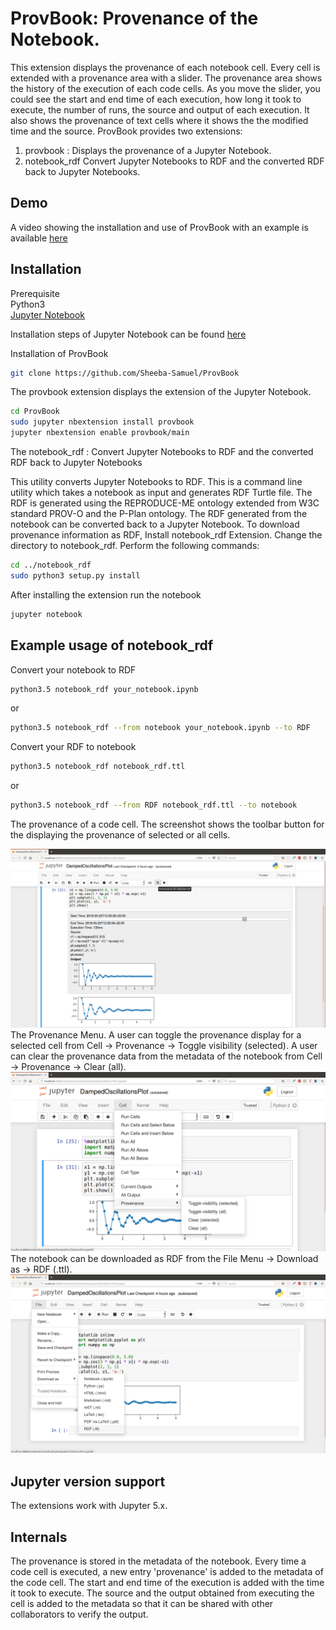 # ProvBook: Provenance of the Notebook.

This extension displays the provenance of each notebook cell.
Every cell is extended with a provenance area with a slider. The provenance area shows the history of the execution of each code cells. As you move the slider, you could see the start and end time of each execution, how long it took to execute, the number of runs, the source and output of each execution. It also shows the provenance of text cells where it shows the the modified time and the source. ProvBook provides two extensions:
1. provbook : 
  Displays the provenance of a Jupyter Notebook.
2. notebook_rdf
  Convert Jupyter Notebooks to RDF and the converted RDF back to Jupyter Notebooks.

Demo
----
A video showing the installation and use of ProvBook with an example is available [here](https://doi.org/10.6084/m9.figshare.6401096) 

Installation
-------------

Prerequisite  
Python3  
[Jupyter Notebook](https://jupyter.org/)  

Installation steps of Jupyter Notebook can be found [here](http://jupyter.org/install)

Installation of ProvBook  
```bash
git clone https://github.com/Sheeba-Samuel/ProvBook
```
The provbook extension displays the extension of the Jupyter Notebook.
```bash
cd ProvBook
sudo jupyter nbextension install provbook
jupyter nbextension enable provbook/main
```
The notebook_rdf : Convert Jupyter Notebooks to RDF and the converted RDF back to Jupyter Notebooks

This utility converts Jupyter Notebooks to RDF. This is a command line utility which takes a notebook as input and generates RDF Turtle file. The RDF is generated using the REPRODUCE-ME ontology extended from W3C standard PROV-O and the P-Plan ontology. The RDF generated from the notebook can be converted back to a Jupyter Notebook.
To download provenance information as RDF, Install notebook_rdf Extension. Change the directory to notebook_rdf. Perform the following commands:
```bash
cd ../notebook_rdf
sudo python3 setup.py install
```
After installing the extension run the notebook
```bash
jupyter notebook
```
Example usage of notebook_rdf
-----------------------------

Convert your notebook to RDF 
```bash
python3.5 notebook_rdf your_notebook.ipynb 
```
or 
```bash
python3.5 notebook_rdf --from notebook your_notebook.ipynb --to RDF
```

Convert your RDF to notebook 
```bash
python3.5 notebook_rdf notebook_rdf.ttl 
```
or
```bash
python3.5 notebook_rdf --from RDF notebook_rdf.ttl --to notebook
```
The provenance of a code cell. The screenshot shows the toolbar button for the displaying the provenance of selected or all cells.

![Provenance of a code cell](provbook/screenshot2.png)
The Provenance Menu.
A user can toggle the provenance display for a selected cell from Cell -> Provenance -> Toggle visibility (selected).
A user can clear the provenance data from the metadata of the notebook from Cell -> Provenance -> Clear (all).
![Provenance Menu](provbook/screenshot3.png)
The notebook can be downloaded as RDF from the File Menu -> Download as -> RDF (.ttl).
![Download notebook as a Turtle document](provbook/screenshot1.png)

Jupyter version support
------------------------

The extensions work with Jupyter 5.x. 


Internals
-----------
The provenance is stored in the metadata of the notebook. Every time a code cell is executed, a new entry 'provenance' is added to the metadata of the code cell. The start and end time of the execution is added with the time it took to execute. The source and the output obtained from executing the cell is added to the metadata so that it can be shared with other collaborators to verify the output.

